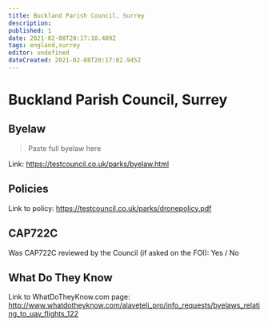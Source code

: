 ```yaml
---
title: Buckland Parish Council, Surrey
description:
published: 1
date: 2021-02-08T20:17:10.409Z
tags: england,surrey
editor: undefined
dateCreated: 2021-02-08T20:17:02.945Z
---
```


# Buckland Parish Council, Surrey


## Byelaw
> Paste full byelaw here

Link:
https://testcouncil.co.uk/parks/byelaw.html

## Policies
Link to policy:
https://testcouncil.co.uk/parks/dronepolicy.pdf

## CAP722C

Was CAP722C reviewed by the Council (if asked on the FOI): Yes / No

## What Do They Know

Link to WhatDoTheyKnow.com page:
http://www.whatdotheyknow.com/alaveteli_pro/info_requests/byelaws_relating_to_uav_flights_122

